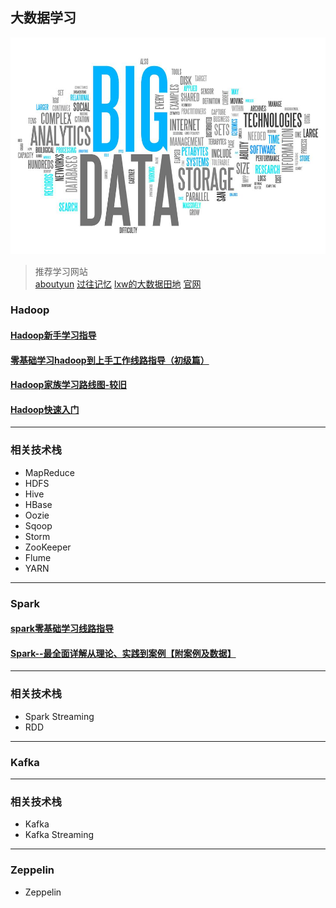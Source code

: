 ## 大数据学习
![image](https://github.com/yuanshichao1988/BigData-Learning/blob/master/img/icon.jpg)
> 推荐学习网站  
> [aboutyun](http://www.aboutyun.com/)
> [过往记忆](https://www.iteblog.com/)
> [lxw的大数据田地](http://lxw1234.com/)
> [官网](http://hadoop.apache.org)
### Hadoop
#### [Hadoop新手学习指导](http://www.aboutyun.com/thread-6179-1-1.html)
#### [零基础学习hadoop到上手工作线路指导（初级篇）](http://www.aboutyun.com/thread-6780-1-1.html)
#### [Hadoop家族学习路线图-较旧](http://www.open-open.com/lib/view/open1384084364227.html)
#### [Hadoop快速入门](http://hadoop.apache.org/docs/r1.0.4/cn/quickstart.html)
---
### 相关技术栈
- MapReduce
- HDFS
- Hive
- HBase
- Oozie
- Sqoop
- Storm
- ZooKeeper
- Flume
- YARN
---
### Spark
#### [spark零基础学习线路指导](http://www.aboutyun.com/thread-21959-1-1.html)
#### [Spark--最全面详解从理论、实践到案例【附案例及数据】](http://www.aboutyun.com/forum.php?mod=viewthread&tid=24883)
---
### 相关技术栈
- Spark Streaming
- RDD
---
### Kafka

---
### 相关技术栈
- Kafka
- Kafka Streaming
---
### Zeppelin
- Zeppelin





